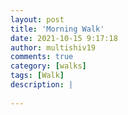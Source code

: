 ```yaml
---
layout: post
title: 'Morning Walk'
date: 2021-10-15 9:17:18
author: multishiv19
comments: true
category: [walks]
tags: [Walk]
description: |
    
---
```





<div width='100%' class='strava-embed-placeholder' data-embed-type='activity' data-embed-id='6118366008'></div>
<script src='https://strava-embeds.com/embed.js'></script>
